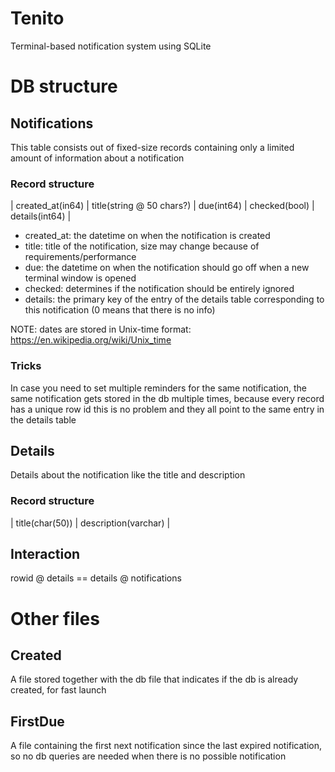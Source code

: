 # Tenito
Terminal-based notification system using SQLite

# DB structure
## Notifications
This table consists out of fixed-size records containing only a limited amount of information about a notification

### Record structure
| created_at(in64) | title(string @ 50 chars?) | due(int64) | checked(bool) | details(int64) |

- created_at: the datetime on when the notification is created
- title: title of the notification, size may change because of requirements/performance
- due: the datetime on when the notification should go off when a new terminal window is opened
- checked: determines if the notification should be entirely ignored
- details: the primary key of the entry of the details table corresponding to this notification (0 means that there is no info)

NOTE: dates are stored in Unix-time format: https://en.wikipedia.org/wiki/Unix_time

### Tricks
In case you need to set multiple reminders for the same notification, the same notification gets stored in the db multiple times, because every record has a unique row id this is no problem and they all point to the same entry in the details table

## Details
Details about the notification like the title and description

### Record structure
| title(char(50)) | description(varchar) |

## Interaction
rowid @ details == details @ notifications

# Other files
## Created
A file stored together with the db file that indicates if the db is already created, for fast launch

## FirstDue
A file containing the first next notification since the last expired notification, so no db queries are needed when there is no possible notification